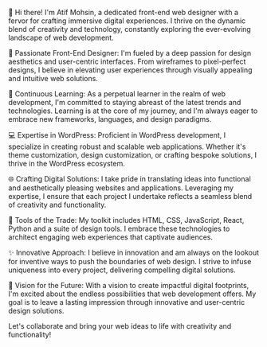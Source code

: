 👋 Hi there! I'm Atif Mohsin, a dedicated front-end web designer with a fervor for crafting immersive digital experiences. I thrive on the dynamic blend of creativity and technology, constantly exploring the ever-evolving landscape of web development.

🌟 Passionate Front-End Designer: I'm fueled by a deep passion for design aesthetics and user-centric interfaces. From wireframes to pixel-perfect designs, I believe in elevating user experiences through visually appealing and intuitive web solutions.

🚀 Continuous Learning: As a perpetual learner in the realm of web development, I'm committed to staying abreast of the latest trends and technologies. Learning is at the core of my journey, and I'm always eager to embrace new frameworks, languages, and design paradigms.

💻 Expertise in WordPress: Proficient in WordPress development, I specialize in creating robust and scalable web applications. Whether it's theme customization, design customization, or crafting bespoke solutions, I thrive in the WordPress ecosystem.

🌐 Crafting Digital Solutions: I take pride in translating ideas into functional and aesthetically pleasing websites and applications. Leveraging my expertise, I ensure that each project I undertake reflects a seamless blend of creativity and functionality.

🔨 Tools of the Trade: My toolkit includes HTML, CSS, JavaScript, React, Python and a suite of design tools. I embrace these technologies to architect engaging web experiences that captivate audiences.

✨ Innovative Approach: I believe in innovation and am always on the lookout for inventive ways to push the boundaries of web design. I strive to infuse uniqueness into every project, delivering compelling digital solutions.

🌈 Vision for the Future: With a vision to create impactful digital footprints, I'm excited about the endless possibilities that web development offers. My goal is to leave a lasting impression through innovative and user-centric design solutions.

Let's collaborate and bring your web ideas to life with creativity and functionality!



